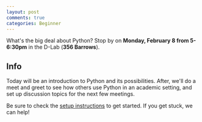 ```yaml
---
layout: post
comments: true
categories: Beginner
---
```


What&#39;s the big deal about Python? Stop by on **Monday, February 8 from 5-6:30pm** in the D-Lab (**356 Barrows**).

## Info
Today will be an introduction to Python and its possibilities. After, we&#39;ll do a meet and greet to see how others use Python in an academic setting, and set up discussion topics for the next few meetings.

Be sure to check the [setup instructions](http://python.berkeley.edu/learn/#set-up-your-computer) to get started. If you get stuck, we can help!

